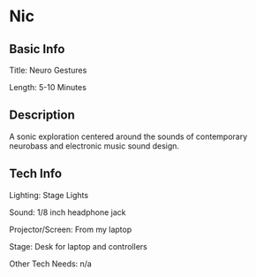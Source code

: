 # Nic


## Basic Info

Title: Neuro Gestures

Length: 5-10 Minutes 


## Description

A sonic exploration centered around the sounds of contemporary neurobass and electronic music sound design. 


## Tech Info

Lighting: Stage Lights

Sound: 1/8 inch headphone jack 

Projector/Screen: From my laptop

Stage: Desk for laptop and controllers 

Other Tech Needs: n/a
